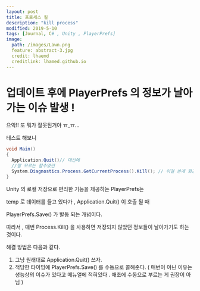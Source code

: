 ```yaml
---
layout: post
title: 프로세스 킬 
description: "kill process"
modified: 2019-5-10
tags: [Journal, C# , Unity , PlayerPrefs] 
image:
  path: /images/Lawn.png
  feature: abstract-3.jpg
  credit: lhaemd
  creditlink: lhamed.github.io
---
```

# 업데이트 후에 PlayerPrefs 의 정보가 날아가는 이슈 발생 ! 

으악!! 또 뭐가 잘못된거야 ㅠ_ㅠ...

테스트 해보니 



``` csharp
void Main()
{
  Application.Quit()// 대신에 
  //잘 모르는 함수였던 
  System.Diagnostics.Process.GetCurrentProcess().Kill(); // 이걸 쓴게 화근이었다. 
}
```

Unity 의 로컬 저장으로 편리한 기능을 제공하는 PlayerPrefs는 

temp 로 데이터를 들고 있다가 , Application.Quit() 이 호출 될 때 

PlayerPrefs.Save() 가 발동 되는 개념이다. 

따라서 , 매번 Process.Kill() 을 사용하면 저장되지 않았던 정보들이 날아가기도 하는 것이다.

해결 방법은 다음과 같다.

1. 그냥 원래대로 Application.Quit() 쓰자. 
2. 적당한 타이밍에 PlayerPrefs.Save() 를 수동으로 콜해준다. ( 매번이 아닌 이유는 성능상의 이슈가 있다고 메뉴얼에 적혀있다 . 애초에 수동으로 부르는 게 권장이 아님 )
